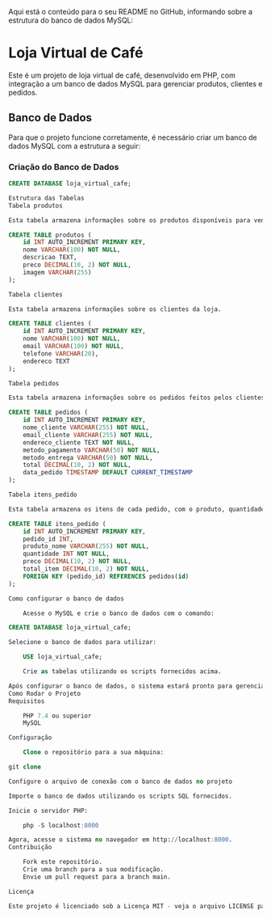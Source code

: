 Aqui está o conteúdo para o seu README no GitHub, informando sobre a estrutura do banco de dados MySQL:

# Loja Virtual de Café

Este é um projeto de loja virtual de café, desenvolvido em PHP, com integração a um banco de dados MySQL para gerenciar produtos, clientes e pedidos.

## Banco de Dados

Para que o projeto funcione corretamente, é necessário criar um banco de dados MySQL com a estrutura a seguir:

### Criação do Banco de Dados

```sql
CREATE DATABASE loja_virtual_cafe;

Estrutura das Tabelas
Tabela produtos

Esta tabela armazena informações sobre os produtos disponíveis para venda.

CREATE TABLE produtos (
    id INT AUTO_INCREMENT PRIMARY KEY,
    nome VARCHAR(100) NOT NULL,
    descricao TEXT,
    preco DECIMAL(10, 2) NOT NULL,
    imagem VARCHAR(255)
);

Tabela clientes

Esta tabela armazena informações sobre os clientes da loja.

CREATE TABLE clientes (
    id INT AUTO_INCREMENT PRIMARY KEY,
    nome VARCHAR(100) NOT NULL,
    email VARCHAR(100) NOT NULL,
    telefone VARCHAR(20),
    endereco TEXT
);

Tabela pedidos

Esta tabela armazena informações sobre os pedidos feitos pelos clientes.

CREATE TABLE pedidos (
    id INT AUTO_INCREMENT PRIMARY KEY,
    nome_cliente VARCHAR(255) NOT NULL,
    email_cliente VARCHAR(255) NOT NULL,
    endereco_cliente TEXT NOT NULL,
    metodo_pagamento VARCHAR(50) NOT NULL,
    metodo_entrega VARCHAR(50) NOT NULL,
    total DECIMAL(10, 2) NOT NULL,
    data_pedido TIMESTAMP DEFAULT CURRENT_TIMESTAMP
);

Tabela itens_pedido

Esta tabela armazena os itens de cada pedido, com o produto, quantidade e preço.

CREATE TABLE itens_pedido (
    id INT AUTO_INCREMENT PRIMARY KEY,
    pedido_id INT,
    produto_nome VARCHAR(255) NOT NULL,
    quantidade INT NOT NULL,
    preco DECIMAL(10, 2) NOT NULL,
    total_item DECIMAL(10, 2) NOT NULL,
    FOREIGN KEY (pedido_id) REFERENCES pedidos(id)
);

Como configurar o banco de dados

    Acesse o MySQL e crie o banco de dados com o comando:

CREATE DATABASE loja_virtual_cafe;

Selecione o banco de dados para utilizar:

    USE loja_virtual_cafe;

    Crie as tabelas utilizando os scripts fornecidos acima.

Após configurar o banco de dados, o sistema estará pronto para gerenciar os dados da loja virtual de café.
Como Rodar o Projeto
Requisitos

    PHP 7.4 ou superior
    MySQL

Configuração

    Clone o repositório para a sua máquina:

git clone

Configure o arquivo de conexão com o banco de dados no projeto

Importe o banco de dados utilizando os scripts SQL fornecidos.

Inicie o servidor PHP:

    php -S localhost:8000

Agora, acesse o sistema no navegador em http://localhost:8000.
Contribuição

    Fork este repositório.
    Crie uma branch para a sua modificação.
    Envie um pull request para a branch main.

Licença

Este projeto é licenciado sob a Licença MIT - veja o arquivo LICENSE para mais detalhes.
